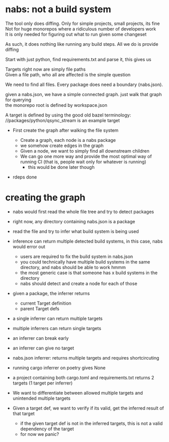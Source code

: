 # nabs: not a build system

The tool only does diffing. Only for simple projects, small projects, its fine  
Not for huge monorepos where a ridiculous number of developers work  
It is only needed for figuring out what to run given some changeset  

As such, it does nothing like running any build steps. All we do is provide diffing  

Start with just python, find requirements.txt and parse it, this gives us

Targets right now are simply file paths  
Given a file path, who all are affected is the simple question  

We need to find all files. Every package does need a boundary (nabs.json).  

given a nabs.json, we have a simple connected graph.  just walk that graph for querying  
the monorepo root is defined by workspace.json  

A target is defined by using the good old bazel terminology: //packages/python/qsync_stream is an example target  


- First create the graph after walking the file system  
  - Create a graph, each node is a nabs package  
  - we somehow create edges in the graph
  - Given a node, we want to simply find all downstream children
  - We can go one more way and provide the most optimal way of running CI (that is, people wait only for whatever is running)
    - this would be done later though



- rdeps done

# creating the graph

- nabs would first read the whole file tree and try to detect packages
- right now, any directory containing nabs.json is a package
- read the file and try to infer what build system is being used
- inference can return multiple detected build systems, in this case, nabs would error out
  - users are required to fix the build system in nabs.json
  - you could technically have multiple build systems in the same directory, and nabs should be able to work hmmm
  - the most generic case is that someone has x build systems in the directory
  - nabs should detect and create a node for each of those



- given a package, the inferrer returns
  - current Target definition
  - parent Target defs

- a single inferrer can return multiple targets
- multiple inferrers can return single targets
- an inferrer can break early
- an inferrer can give no target

- nabs.json inferrer: returns multiple targets and requires shortcircuting
- running cargo inferrer on poetry gives None
- a project containing both cargo.toml and requirements.txt returns 2 targets (1 target per inferrer)
- We want to differentiate between allowed multiple targets and unintended multiple targets

- Given a target def, we want to verify if its valid, get the inferred result of that target
  - if the given target def is not in the inferred targets, this is not a valid dependency of the target
  - for now we panic?